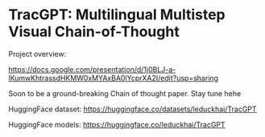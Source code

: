 # TracGPT: Multilingual Multistep Visual Chain-of-Thought

Project overview:

https://docs.google.com/presentation/d/1j0BLJ-a-lKumwKhtrassdHKMW0xMYAxBA0lYcprXA2I/edit?usp=sharing

Soon to be a ground-breaking Chain of thought paper. Stay tune hehe

HuggingFace dataset: https://huggingface.co/datasets/leduckhai/TracGPT

HuggingFace models: https://huggingface.co/leduckhai/TracGPT
